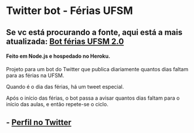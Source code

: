 # Twitter bot - Férias UFSM
## Se vc está procurando a fonte, aqui está a mais atualizada: [Bot férias UFSM 2.0](https://github.com/fmtoniolo/twitterbot-feriasufsm-2.0)
#### Feito em Node.js e hospedado no Heroku.

Projeto para um bot do Twitter que publica diariamente quantos dias faltam para as férias na UFSM.

Quando é o dia das férias, há um tweet especial. 

Após o início das férias, o bot passa a avisar quantos dias faltam para o início das aulas, e então repete-se o ciclo.


##  - [Perfil no Twitter](https://twitter.com/botferiasufsm)
